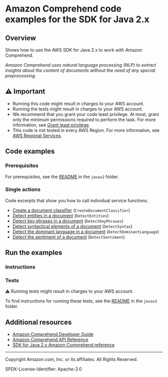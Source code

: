 <!--Generated by WRITEME on 2023-04-19 09:35:42.034834 (UTC)-->
# Amazon Comprehend code examples for the SDK for Java 2.x

## Overview

Shows how to use the AWS SDK for Java 2.x to work with Amazon Comprehend.

<!--custom.overview.start-->
<!--custom.overview.end-->

*Amazon Comprehend uses natural language processing (NLP) to extract insights about the content of documents without the need of any special preprocessing.*

## ⚠ Important

* Running this code might result in charges to your AWS account.
* Running the tests might result in charges to your AWS account.
* We recommend that you grant your code least privilege. At most, grant only the minimum permissions required to perform the task. For more information, see [Grant least privilege](https://docs.aws.amazon.com/IAM/latest/UserGuide/best-practices.html#grant-least-privilege).
* This code is not tested in every AWS Region. For more information, see [AWS Regional Services](https://aws.amazon.com/about-aws/global-infrastructure/regional-product-services).

<!--custom.important.start-->
<!--custom.important.end-->

## Code examples

### Prerequisites

For prerequisites, see the [README](../../README.md#Prerequisites) in the `javav2` folder.


<!--custom.prerequisites.start-->
<!--custom.prerequisites.end-->

### Single actions

Code excerpts that show you how to call individual service functions.

* [Create a document classifier](src/main/java/com/example/comprehend/DocumentClassifierDemo.java#L62) (`CreateDocumentClassifier`)
* [Detect entities in a document](src/main/java/com/example/comprehend/DetectEntities.java#L45) (`DetectEntities`)
* [Detect key phrases in a document](src/main/java/com/example/comprehend/DetectKeyPhrases.java#L45) (`DetectKeyPhrases`)
* [Detect syntactical elements of a document](src/main/java/com/example/comprehend/DetectSyntax.java#L45) (`DetectSyntax`)
* [Detect the dominant language in a document](src/main/java/com/example/comprehend/DetectLanguage.java#L48) (`DetectDominantLanguage`)
* [Detect the sentiment of a document](src/main/java/com/example/comprehend/DetectSentiment.java#L43) (`DetectSentiment`)

## Run the examples

### Instructions


<!--custom.instructions.start-->
<!--custom.instructions.end-->



### Tests

⚠ Running tests might result in charges to your AWS account.


To find instructions for running these tests, see the [README](../../README.md#Tests)
in the `javav2` folder.



<!--custom.tests.start-->
<!--custom.tests.end-->

## Additional resources

* [Amazon Comprehend Developer Guide](https://docs.aws.amazon.com/comprehend/latest/dg/what-is.html)
* [Amazon Comprehend API Reference](https://docs.aws.amazon.com/comprehend/latest/APIReference/welcome.html)
* [SDK for Java 2.x Amazon Comprehend reference](https://sdk.amazonaws.com/java/api/latest/software/amazon/awssdk/services/comprehend/package-summary.html)

<!--custom.resources.start-->
<!--custom.resources.end-->

---

Copyright Amazon.com, Inc. or its affiliates. All Rights Reserved.

SPDX-License-Identifier: Apache-2.0
